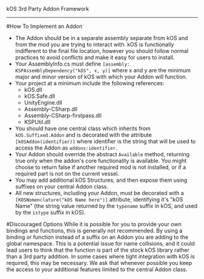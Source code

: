 kOS 3rd Party Addon Framework
*****************************

#How To Implement an Addon
* The Addon should be in a separate assembly separate from kOS and from the mod
  you are trying to interact with.  kOS is functionally indifferent to the final
  file location, however you should follow normal practices to avoid conflicts
  and make it easy for users to install.
* Your AssemblyInfo.cs must define `[assembly: KSPAssemblyDependency("kOS", x, y)]`
  where x and y are the minimum major and minor version of kOS with which your
  Addon will function.
* Your project at a minimum include the following references:
  * kOS.dll
  * kOS.Safe.dll
  * UnityEngine.dll
  * Assembly-CSharp.dll
  * Assembly-CSharp-firstpass.dll
  * KSPUtil.dll
* You should have one central class which inherits from `kOS.Suffixed.Addon`
  and is decorated with the attribute `[kOSAddon(identifier)]` where identifier
  is the string that will be used to access the Addon as `addons:identifier`.
* Your Addon should override the abstract `Available` method, returning true
  only when the addon's core functionality is available.  You might choose to
  return false if another required mod is not installed, or if a required part
  is not on the current vessel.
* You may add additional kOS Structures, and then expose them using suffixes
  on your central Addon class.
* All new structures, including your Addon, must be decorated with a
  `[KOSNomenclature("kOS Name here")]` attribute, identifying it's "kOS Name"
  (the string value returned by the `typename` suffix in kOS, and used by the
  `istype` suffix in kOS).

#Discouraged Options
While it is possible for you to provide your own bindings and functions, this is
generally not recommended.  By using a binding or function instead of a suffix
on an Addon you are adding to the global namespace.  This is a potential issue
for name collisions, and it could lead users to think that the function is part
of the stock kOS library rather than a 3rd party addition.  In some cases where
tight integration with kOS is required, this may be necessary.  We ask that
whenever possible you keep the access to your additional features limited to the
central Addon class.
